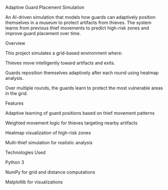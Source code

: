 Adaptive Guard Placement Simulation

An AI-driven simulation that models how guards can adaptively position themselves in a museum to protect artifacts from thieves. The system learns from previous thief movements to predict high-risk zones and improve guard placement over time.

Overview

This project simulates a grid-based environment where:

Thieves move intelligently toward artifacts and exits.

Guards reposition themselves adaptively after each round using heatmap analysis.

Over multiple rounds, the guards learn to protect the most vulnerable areas in the grid.

Features

Adaptive learning of guard positions based on thief movement patterns

Weighted movement logic for thieves targeting nearby artifacts

Heatmap visualization of high-risk zones

Multi-thief simulation for realistic analysis

Technologies Used

Python 3

NumPy for grid and distance computations

Matplotlib for visualizations
